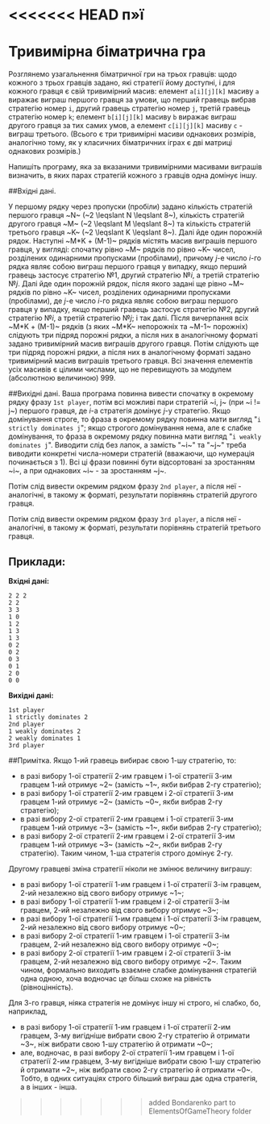 ﻿<<<<<<< HEAD
п»ї
=======
# Тривимірна біматрична гра

Розглянемо узагальнення біматричної гри на трьох гравців: щодо кожного з трьох гравців задано, які стратегії йому доступні, і для кожного гравця є свій тривимірний масив: елемент `a[i][j][k]` масиву `a` виражає виграш першого гравця за умови, що перший гравець вибрав стратегію номер `i`, другий гравець стратегію номер `j`, третій гравець стратегію номер `k`; елемент `b[i][j][k]` масиву `b` виражає виграш другого гравця за тих самих умов, а елемент `c[i][j][k]` масиву `c` - виграш третього. (Всього є три тривимірні масиви однакових розмірів, аналогічно тому, як у класичних біматричних іграх є дві матриці однакових розмірів.)

Напишіть програму, яка за вказаними тривимірними масивами виграшів визначить, в яких парах стратегій кожного з гравців одна домінує іншу.

##Вхідні дані.

У першому рядку через пропуски (пробіли) задано кількість стратегій першого гравця ~N~ (~2 \leqslant N \leqslant 8~), кількість стратегій другого гравця ~M~ (~2 \leqslant M \leqslant 8~) та кількість стратегій третього гравця ~K~ (~2 \leqslant K \leqslant 8~). Далі йде один порожній рядок. Наступні ~M*K + (M-1)~ рядків містять масив виграшів першого гравця, у вигляді: спочатку рівно ~M~ рядків по рівно ~K~ чисел, розділених одинарними пропусками (пробілами), причому *j*-е число *i*-го рядка являє собою виграш першого гравця у випадку, якщо перший гравець застосує стратегію №1, другий стратегію №*i*, а третій стратегію №*j*. Далі йде один порожній рядок, після якого задані ще рівно ~M~ рядків по рівно ~K~ чисел, розділених одинарними пропусками (пробілами), де *j*-е число *i*-го рядка являє собою виграш першого гравця у випадку, якщо перший гравець застосує стратегію №2, другий стратегію №*i*, а третій стратегію №*j*; і так далі. Після вичерпання всіх ~M*K + (M-1)~ рядків (з яких ~M*K~ непорожніх та ~M-1~ порожніх) слідують три підряд порожні рядки, а після них в аналогічному форматі задано тривимірний масив виграшів другого гравця. Потім слідують ще три підряд порожні рядки, а після них в аналогічному форматі задано тривимірний масив виграшів третього гравця. Всі значення елементів усіх масивів є цілими числами, що не перевищують за модулем (абсолютною величиною) 999.

##Вихідні дані.
Ваша програма повинна вивести спочатку в окремому рядку фразу `1st player`, потім всі можливі пари стратегій ~i, j~ (при ~i != j~) першого гравця, де *i*-а стратегія домінує *j*-у стратегію. Якщо домінування строге, то фраза в окремому рядку повинна мати вигляд "`i strictly dominates j`"; якщо строгого домінування нема, але є слабке домінування, то фраза в окремому рядку повинна мати вигляд "`i weakly dominates j`". Виводити слід без лапок, а замість "~i~" та "~j~" треба виводити конкретні числа-номери стратегій (вважаючи, що нумерація починається з 1). Всі ці фрази повинні бути відсортовані за зростанням ~i~, а при однакових ~i~ - за зростанням ~j~.

Потім слід вивести окремим рядком фразу `2nd player`, а після неї - аналогічні, в такому ж форматі, результати порівнянь стратегій другого гравця.

Потім слід вивести окремим рядком фразу `3rd player`, а після неї - аналогічні, в такому ж форматі, результати порівнянь стратегій третього гравця.

## Приклади:

**Вхідні дані:**
```
2 2 2
2 2
3 3
1 0
1 2
1 3
1 3
0 2
0 2
0 3
0 1
2 0
0 0
```

**Вихідні дані:**
```
1st player
1 strictly dominates 2
2nd player
1 weakly dominates 2
2 weakly dominates 1
3rd player
```

##Примітка.
Якщо 1-ий гравець вибирає свою 1-шу стратегію, то:
- в разі вибору 1-ої стратегії 2-им гравцем і 1-ої стратегії 3-им гравцем 1-ий отримує ~2~ (замість ~1~, якби вибрав 2-гу стратегію);
- в разі вибору 1-ої стратегії 2-им гравцем і 2-ої стратегії 3-им гравцем 1-ий отримує ~2~ (замість ~0~, якби вибрав 2-гу стратегію);
- в разі вибору 2-ої стратегії 2-им гравцем і 1-ої стратегії 3-им гравцем 1-ий отримує ~3~ (замість ~1~, якби вибрав 2-гу стратегію);
- в разі вибору 2-ої стратегії 2-им гравцем і 2-ої стратегії 3-им гравцем 1-ий отримує ~3~ (замість ~2~, якби вибрав 2-гу стратегію).
Таким чином, 1-ша стратегія строго домінує 2-гу.

Другому гравцеві зміна стратегії ніколи не змінює величину виграшу:
- в разі вибору 1-ої стратегії 1-им гравцем і 1-ої стратегії 3-ім гравцем, 2-ий незалежно від свого вибору отримує ~1~;
- в разі вибору 1-ої стратегії 1-им гравцем і 2-ої стратегії 3-ім гравцем, 2-ий незалежно від свого вибору отримує ~3~;
- в разі вибору 1-ої стратегії 1-им гравцем і 1-ої стратегії 3-ім гравцем, 2-ий незалежно від свого вибору отримує ~0~;
- в разі вибору 2-ої стратегії 1-им гравцем і 1-ої стратегії 3-ім гравцем, 2-ий незалежно від свого вибору отримує ~0~;
- в разі вибору 2-ої стратегії 1-им гравцем і 2-ої стратегії 3-ім гравцем, 2-ий незалежно від свого вибору отримує ~2~.
Таким чином, формально виходить взаємне слабке домінування стратегій одна одною, хоча водночас це більш схоже на рівність (рівноцінність).

Для 3-го гравця, ніяка стратегія не домінує іншу ні строго, ні слабко, бо, наприклад,
- в разі вибору 1-ої стратегії 1-им гравцем і 1-ої стратегії 2-им гравцем, 3-му вигідніше вибрати свою 2-гу стратегію й отримати ~3~, ніж вибрати свою 1-шу стратегію й отримати ~0~;
- але, водночас, в разі вибору 2-ої стратегії 1-им гравцем і 1-ої стратегії 2-им гравцем, 3-му вигідніше вибрати свою 1-шу стратегію й отримати ~2~, ніж вибрати свою 2-гу стратегію й отримати ~0~.
Тобто, в одних ситуаціях строго більший виграш дає одна стратегія, а в інших - інша.
>>>>>>> added Bondarenko part to ElementsOfGameTheory folder
